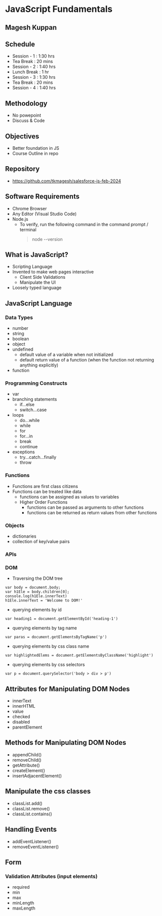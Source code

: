# JavaScript Fundamentals

## Magesh Kuppan

## Schedule
- Session - 1   : 1:30 hrs
- Tea Break     : 20 mins
- Session - 2   : 1:40 hrs
- Lunch Break   : 1 hr
- Session - 3   : 1:30 hrs
- Tea Break     : 20 mins
- Session - 4   : 1:40 hrs

## Methodology
- No powepoint
- Discuss & Code

## Objectives
- Better foundation in JS
- Course Outline in repo

## Repository
- https://github.com/tkmagesh/salesforce-js-feb-2024

## Software Requirements
- Chrome Browser
- Any Editor (Visual Studio Code)
- Node.js 
    - To verify, run the following command in the command prompt / terminal
        > node --version

## What is JavaScript?
- Scripting Language
- Invented to make web pages interactive
    - Client Side Validations
    - Manipulate the UI
- Loosely typed language

## JavaScript Language
### Data Types
- number
- string
- boolean
- object
- undefined
    - default value of a variable when not initialized
    - default return value of a function (when the function not returning anything explicitly)
- function
### Programming Constructs
- var
- branching statements
    - if...else
    - switch...case
- loops
    - do...while
    - while
    - for
    - for...in
    - break
    - continue
- exceptions
    - try...catch...finally
    - throw

### Functions
- Functions are first class citizens
- Functions can be treated like data
    - functions can be assigned as values to variables
    - Higher Order Functions
        - functions can be passed as arguments to other functions
        - functions can be returned as return values from other functions 
### Objects
- dictionaries
- collection of key/value pairs
### APIs


### DOM
- Traversing the DOM tree
```
var body = document.body;
var h1Ele = body.children[0];
console.log(h1Ele.innerText)
h1Ele.innerText = 'Welcome to DOM!'
```

- querying elements by id
```
var heading1 = document.getElementById('heading-1')
```

- querying elements by tag name
```
var paras = document.getElementsByTagName('p')
```

- querying elements by css class name
```
var highlightedElems = document.getElementsByClassName('highlight')
```

- querying elements by css selectors
```
var p = document.querySelector('body > div > p')
```

## Attributes for Manipulating DOM Nodes
- innerText
- innerHTML
- value
- checked
- disabled
- parentElement

## Methods for Manipulating DOM Nodes
- appendChild()
- removeChild()
- getAttribute()
- createElement()
- insertAdjacentElement()

## Manipulate the css classes
- classList.add()
- classList.remove()
- classList.contains()

## Handling Events
- addEventListener()
- removeEventListener()

## Form
### Validation Attributes (input elements)
- required
- min
- max
- minLength
- maxLength